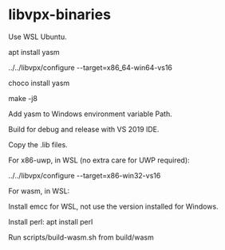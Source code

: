# libvpx-binaries

Use WSL Ubuntu.

apt install yasm

../../libvpx/configure --target=x86_64-win64-vs16

choco install yasm

make -j8

Add yasm to Windows environment variable Path.

Build for debug and release with VS 2019 IDE.

Copy the .lib files.



For x86-uwp, in WSL (no extra care for UWP required):

../../libvpx/configure --target=x86-win32-vs16

For wasm, in WSL:

Install emcc for WSL, not use the version installed for Windows.

Install perl: apt install perl

Run scripts/build-wasm.sh from build/wasm
